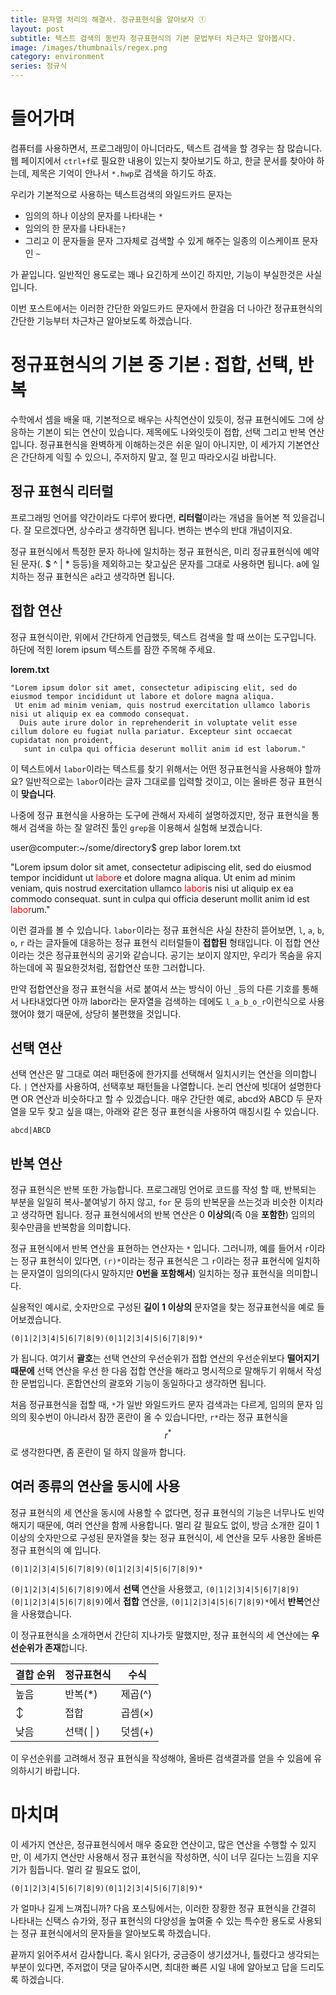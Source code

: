 ```yaml
---
title: 문자열 처리의 해결사. 정규표현식을 알아보자 ①
layout: post
subtitle: 텍스트 검색의 동반자 정규표현식의 기본 문법부터 차근차근 알아봅시다.
image: /images/thumbnails/regex.png
category: environment
series: 정규식
---
```


# 들어가며

컴퓨터를 사용하면서, 프로그래밍이 아니더라도, 텍스트 검색을 할 경우는 참 많습니다. 웹 페이지에서 `ctrl+f`로 필요한 내용이 있는지 찾아보기도 하고, 한글 문서를 찾아야 하는데, 제목은 기억이 안나서 `*.hwp`로 검색을 하기도 하죠.

우리가 기본적으로 사용하는 텍스트검색의 와일드카드 문자는

-   임의의 하나 이상의 문자를 나타내는 `*`
-   임의의 한 문자를 나타내는`?`
-   그리고 이 문자들을 문자 그자체로 검색할 수 있게 해주는 일종의 이스케이프 문자인 `~`

가 끝입니다. 일반적인 용도로는 꽤나 요긴하게 쓰이긴 하지만, 기능이 부실한것은 사실입니다.

이번 포스트에서는 이러한 간단한 와일드카드 문자에서 한걸음 더 나아간 정규표현식의 간단한 기능부터 차근차근 알아보도록 하겠습니다.

# 정규표현식의 기본 중 기본 : 접합, 선택, 반복

수학에서 셈을 배울 때, 기본적으로 배우는 사칙연산이 있듯이, 정규 표현식에도 그에 상응하는 기본이 되는 연산이 있습니다. 제목에도 나와잇듯이 접합, 선택 그리고 반복 연산입니다. 정규표현식을 완벽하게 이해하는것은 쉬운 일이 아니지만, 이 세가지 기본연산은 간단하게 익힐 수 있으니, 주저하지 말고, 절 믿고 따라오시길 바랍니다.

## 정규 표현식 리터럴

프로그래밍 언어를 약간이라도 다루어 봤다면, **리터럴**이라는 개념을 들어본 적 있을겁니다. 잘 모르겠다면, 상수라고 생각하면 됩니다. 변하는 변수의 반대 개념이지요.

정규 표현식에서 특정한 문자 하나에 일치하는 정규 표현식은, 미리 정규표현식에 예약된 문자(. $ ^ \| \* 등등)을 제외하고는 찾고싶은 문자를 그대로 사용하면 됩니다. a에 일치하는 정규 표현식은 `a`라고 생각하면 됩니다.

## 접합 연산

정규 표현식이란, 위에서 간단하게 언급했듯, 텍스트 검색을 할 때 쓰이는 도구입니다. 하단에 적힌 lorem ipsum 텍스트를 잠깐 주목해 주세요.

**lorem.txt**

```
"Lorem ipsum dolor sit amet, consectetur adipiscing elit, sed do eiusmod tempor incididunt ut labore et dolore magna aliqua.
 Ut enim ad minim veniam, quis nostrud exercitation ullamco laboris nisi ut aliquip ex ea commodo consequat.
  Duis aute irure dolor in reprehenderit in voluptate velit esse cillum dolore eu fugiat nulla pariatur. Excepteur sint occaecat cupidatat non proident,
   sunt in culpa qui officia deserunt mollit anim id est laborum."
```

이 텍스트에서 `labor`이라는 텍스트를 찾기 위해서는 어떤 정규표현식을 사용해야 할까요? 일반적으로는 `labor`이라는 글자 그대로를 입력할 것이고, 이는 올바른 정규 표현식이 **맞습니다**.

나중에 정규 표현식을 사용하는 도구에 관해서 자세히 설명하겠지만, 정규 표현식을 통해서 검색을 하는 잘 알려진 툴인 `grep`을 이용해서 실험해 보겠습니다.

user@computer:~/some/directory$ grep labor lorem.txt

"Lorem ipsum dolor sit amet, consectetur adipiscing elit, sed do eiusmod tempor incididunt ut <span style="color:red;">labor</span>e et dolore magna aliqua.
Ut enim ad minim veniam, quis nostrud exercitation ullamco <span style="color:red;">labor</span>is nisi ut aliquip ex ea commodo consequat.
sunt in culpa qui officia deserunt mollit anim id est <span style="color:red;">labor</span>um."

이런 결과를 볼 수 있습니다. `labor`이라는 정규 표현식은 사실 찬찬히 뜯어보면, `l`, `a`, `b`, `o`, `r` 라는 글자들에 대응하는 정규 표현식 리터럴들이 **접합된** 형태입니다. 이 접합 연산이라는 것은 정규표현식의 공기와 같습니다. 공기는 보이지 않지만, 우리가 목숨을 유지하는데에 꼭 필요한것처럼, 접합연산 또한 그러합니다.

만약 접합연산을 정규 표현식을 서로 붙여서 쓰는 방식이 아닌 `_`등의 다른 기호를 통해서 나타내었다면 아까 labor라는 문자열을 검색하는 데에도 `l_a_b_o_r`이런식으로 사용했어야 했기 때문에, 상당히 불편했을 것입니다.

## 선택 연산

선택 연산은 말 그대로 여러 패턴중에 한가지를 선택해서 일치시키는 연산을 의미합니다. `|` 연산자를 사용하여, 선택후보 패턴들을 나열합니다. 논리 연산에 빗대어 설명한다면 OR 연산과 비슷하다고 할 수 있겠습니다. 매우 간단한 예로, abcd와 ABCD 두 문자열을 모두 찾고 싶을 떄는, 아래와 같은 정규 표현식을 사용하여 매칭시킬 수 있습니다.

```
abcd|ABCD
```

## 반복 연산

정규 표현식은 반복 또한 가능합니다. 프로그래밍 언어로 코드를 작성 할 때, 반복되는 부분을 일일히 복사-붙여넣기 하지 않고, `for` 문 등의 반복문을 쓰는것과 비슷한 이치라고 생각하면 됩니다. 정규 표현식에서의 반복 연산은 0 **이상의**(즉 0을 **포함한**) 임의의 횟수만큼을 반복함을 의미합니다.

정규 표현식에서 반복 연산을 표현하는 연산자는 `*` 입니다. 그러니까, 예를 들어서 `r`이라는 정규 표현식이 있다면, `(r)*`이라는 정규 표현식은 그 `r`이라는 정규 표현식에 일치하는 문자열이 임의의(다시 말하지만 **0번을 포함해서**) 일치하는 정규 표현식을 의미합니다.

실용적인 예시로, 숫자만으로 구성된 **길이 1 이상의** 문자열을 찾는 정규표현식을 예로 들어보겠습니다.

```
(0|1|2|3|4|5|6|7|8|9)(0|1|2|3|4|5|6|7|8|9)*
```

가 됩니다. 여기서 **괄호**는 선택 연산의 우선순위가 접합 연산의 우선순위보다 **떨어지기 때문에** 선택 연산을 우선 한 다음 접합 연산을 해라고 명시적으로 말해두기 위해서 작성한 문법입니다. 혼합연산의 괄호와 기능이 동일하다고 생각하면 됩니다. 

처음 정규표현식을 접할 때, `*`가 일반 와일드카드 문자 검색과는 다르게, 임의의 문자 임의의 횟수번이 아니라서 잠깐 혼란이 올 수 있습니다만, `r*`라는 정규 표현식을 $$r^*$$ 로 생각한다면, 좀 혼란이 덜 하지 않을까 합니다.

## 여러 종류의 연산을 동시에 사용

정규 표현식의 세 연산을 동시에 사용할 수 없다면, 정규 표현식의 기능은 너무나도 빈약해지기 때문에, 여러 연산을 함께 사용합니다. 멀리 갈 필요도 없이, 방금 소개한 길이 1 이상의 숫자만으로 구성된 문자열을 찾는 정규 표현식이, 세 연산을 모두 사용한 올바른 정규 표현식의 예 입니다.

```
(0|1|2|3|4|5|6|7|8|9)(0|1|2|3|4|5|6|7|8|9)*
```

`(0|1|2|3|4|5|6|7|8|9)`에서 **선택** 연산을 사용했고, `(0|1|2|3|4|5|6|7|8|9)(0|1|2|3|4|5|6|7|8|9)`에서 **접합** 연산을, `(0|1|2|3|4|5|6|7|8|9)*`에서 **반복**연산을 사용했습니다.

이 정규표현식을 소개하면서 간단히 지나가듯 말했지만, 정규 표현식의 세 연산에는 **우선순위가 존재**합니다.

| 결합 순위 | 정규표현식 | 수식    |
| --------- | ---------- | ------- |
| 높음      | 반복(\*)   | 제곱(^) |
| ↕        | 접합       | 곱셈(×)|
| 낮음      | 선택( \| ) | 덧셈(+) |

이 우선순위를 고려해서 정규 표현식을 작성해야, 올바른 검색결과를 얻을 수 있음에 유의하시기 바랍니다.

# 마치며
이 세가지 연산은, 정규표현식에서 매우 중요한 연산이고, 많은 연산을 수행할 수 있지만, 이 세가지 연산만 사용해서 정규 표현식을 작성하면, 식이 너무 길다는 느낌을 지우기가 힘듭니다. 멀리 갈 필요도 없이, 
```
(0|1|2|3|4|5|6|7|8|9)(0|1|2|3|4|5|6|7|8|9)*
```
가 얼마나 길게 느껴집니까? 다음 포스팅에서는, 이러한 장황한 정규 표현식을 간결히 나타내는 신택스 슈가와, 정규 표현식의 다양성을 높여줄 수 있는 특수한 용도로 사용되는 정규 표현식에서의 문자들을 알아보도록 하겠습니다.

끝까지 읽어주셔서 감사합니다. 혹시 읽다가, 궁금증이 생기셨거나, 틀렸다고 생각되는 부분이 있다면, 주저없이 댓글 달아주시면, 최대한 빠른 시일 내에 알아보고 답을 드리도록 하겠습니다.